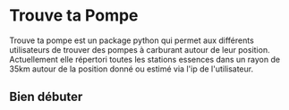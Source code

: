 # Trouve ta Pompe

Trouve ta pompe est un package python qui permet aux différents utilisateurs de trouver des pompes à carburant autour de leur position. Actuellement elle répertori toutes les stations essences dans un rayon de 35km autour de la position donné ou estimé via l'ip de l'utilisateur.

## Bien débuter